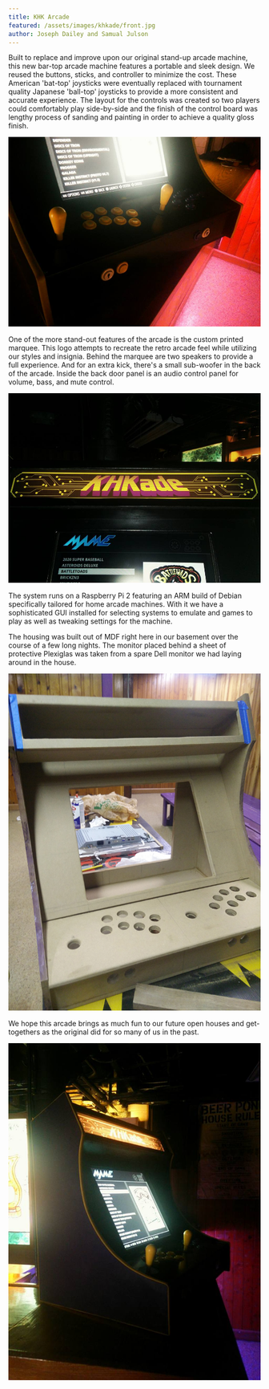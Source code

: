 ```yaml
---
title: KHK Arcade
featured: /assets/images/khkade/front.jpg
author: Joseph Dailey and Samual Julson
---
```


Built to replace and improve upon our original stand-up arcade machine, this new bar-top arcade machine features a portable and sleek design. We reused the buttons, sticks, and controller to minimize the cost. These American 'bat-top' joysticks were eventually replaced with tournament quality Japanese 'ball-top' joysticks to provide a more consistent and accurate experience. The layout for the controls was created so two players could comfortably play side-by-side and the finish of the control board was lengthy process of sanding and painting in order to achieve a quality gloss finish.


<span class="image"><img src="/assets/images/khkade/controls.jpg" alt="Arcade control panel" /></span>

One of the more stand-out features of the arcade is the custom printed marquee. This logo attempts to recreate the retro arcade feel while utilizing our styles and insignia. Behind the marquee are two speakers to provide a full experience. And for an extra kick, there's a small sub-woofer in the back of the arcade. Inside the back door panel is an audio control panel for volume, bass, and mute control.

<span class="image"><img src="/assets/images/khkade/marquee.jpg" alt="Arcade marquee" /></span>

The system runs on a Raspberry Pi 2 featuring an ARM build of Debian specifically tailored for home arcade machines. With it we have a sophisticated GUI installed for selecting systems to emulate and games to play as well as tweaking settings for the machine.

The housing was built out of MDF right here in our basement over the course of a few long nights. The monitor placed behind a sheet of protective Plexiglas was taken from a spare Dell monitor we had laying around in the house.

<span class="image"><img src="/assets/images/khkade/in-progress.jpg" alt="Arcade under construction" /></span>

We hope this arcade brings as much fun to our future open houses and get-togethers as the original did for so many of us in the past.

<span class="image"><img src="/assets/images/khkade/side.jpg" alt="Arcade under construction" /></span>
